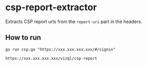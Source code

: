 # csp-report-extractor

Extracts CSP report urls from the `report-uri` part in the headers.

How to run
---

```
go run csp.go "https://xxx.xxx.xxx.xxx/#/signin"

https://xxx.xxx.xxx.xxx/vizql/csp-report
```
